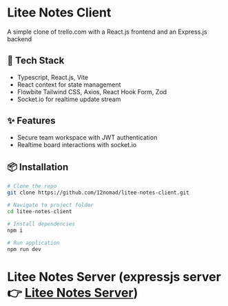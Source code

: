 # Litee Notes Client

A simple clone of trello.com with a React.js frontend and an Express.js backend

## 🚀 Tech Stack

- Typescript, React.js, Vite
- React context for state management
- Flowbite Tailwind CSS, Axios, React Hook Form, Zod
- Socket.io for realtime update stream

## ✨ Features

- Secure team workspace with JWT authentication
- Realtime board interactions with socket.io

## 📦 Installation

```bash
# Clone the repo
git clone https://github.com/12nomad/litee-notes-client.git

# Navigate to project folder
cd litee-notes-client

# Install dependencies
npm i

# Run application
npm run dev
```

# Litee Notes Server (expressjs server 👉 [Litee Notes Server](https://github.com/12nomad/litee-notes-server)) 
